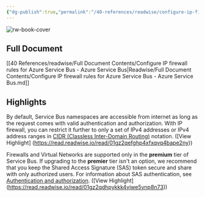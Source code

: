 ```yaml
---
{"dg-publish":true,"permalink":"/40-references/readwise/configure-ip-firewall-rules-for-azure-service-bus-azure-service-bus/","tags":["rw/articles"]}
---
```


![rw-book-cover](https://readwise-assets.s3.amazonaws.com/media/uploaded_book_covers/profile_921743/logo-ms-social.png)

## Full Document
[[40 References/readwise/Full Document Contents/Configure IP firewall rules for Azure Service Bus - Azure Service Bus\|Readwise/Full Document Contents/Configure IP firewall rules for Azure Service Bus - Azure Service Bus.md]]

## Highlights
By default, Service Bus namespaces are accessible from internet as long as the request comes with valid authentication and authorization. With IP firewall, you can restrict it further to only a set of IPv4 addresses or IPv4 address ranges in [CIDR (Classless Inter-Domain Routing)](https://en.wikipedia.org/wiki/Classless_Inter-Domain_Routing) notation. ([View Highlight] (https://read.readwise.io/read/01gz2qefghp4xfxqvq4bape2ny))


Firewalls and Virtual Networks are supported only in the **premium** tier of Service Bus. If upgrading to the **premier** tier isn't an option, we recommend that you keep the Shared Access Signature (SAS) token secure and share with only authorized users. For information about SAS authentication, see [Authentication and authorization](https://learn.microsoft.com/en-us/azure/service-bus-messaging/service-bus-ip-filtering/service-bus-authentication-and-authorization#shared-access-signature). ([View Highlight] (https://read.readwise.io/read/01gz2qdhpykkk4vjwe5vnp8n73))


